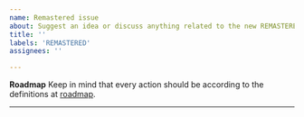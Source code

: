 ```yaml
---
name: Remastered issue
about: Suggest an idea or discuss anything related to the new REMASTERED version.
title: ''
labels: 'REMASTERED'
assignees: ''

---
```


**Roadmap**
Keep in mind that every action should be according to the definitions at <a href="https://github.com/zaanposni/bundestagsBot/projects/1">roadmap</a>.<hr/>
